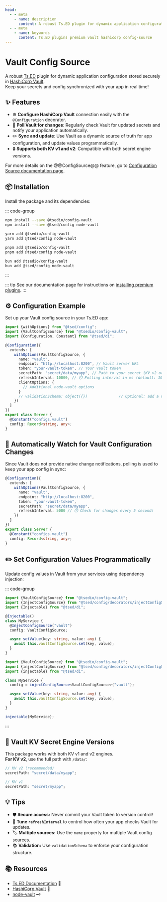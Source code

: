 ```yaml
---
head:
  - - meta
    - name: description
      content: A robust Ts.ED plugin for dynamic application configuration stored securely in HashiCorp Vault. Keep your secrets and config synchronized with your app in real time!
  - - meta
    - name: keywords
      content: Ts.ED plugins premium vault hashicorp config-source
---
```


# Vault Config Source

<Banner src="/vault.png" height="200" href="https://www.vaultproject.io/"></Banner>

A robust [Ts.ED](https://tsed.dev/) plugin for dynamic application configuration stored securely
in [HashiCorp Vault](https://www.vaultproject.io/).  
Keep your secrets and config synchronized with your app in real time!

## ✨ Features

- ⚙️ **Configure HashiCorp Vault** connection easily with the `@Configuration` decorator.
- 🔄 **Poll Vault for changes**: Regularly check Vault for updated secrets and notify your application automatically.
- ✏️ **Sync and update**: Use Vault as a dynamic source of truth for app configuration, and update values
  programmatically.
- 🔒 **Supports both KV v1 and v2**: Compatible with both secret engine versions.

For more details on the @@ConfigSource@@ feature, go
to [Configuration Source documentation page](/docs/configuration/configuration-sources.md).

## 📦 Installation

Install the package and its dependencies:

::: code-group

```sh [npm]
npm install --save @tsedio/config-vault
npm install --save @tsed/config node-vault
```

```sh [yarn]
yarn add @tsedio/config-vault
yarn add @tsed/config node-vault
```

```sh [pnpm]
pnpm add @tsedio/config-vault
pnpm add @tsed/config node-vault
```

```sh [bun]
bun add @tsedio/config-vault
bun add @tsed/config node-vault
```

:::

::: tip
See our documentation page for instructions
on [installing premium plugins](/plugins/premium/install-premium-plugins.md).
:::

## ⚙️ Configuration Example

Set up your Vault config source in your Ts.ED app:

```typescript
import {withOptions} from "@tsed/config";
import {VaultConfigSource} from "@tsedio/config-vault";
import {Configuration, Constant} from "@tsed/di";

@Configuration({
  extends: [
    withOptions(VaultConfigSource, {
      name: "vault",
      endpoint: "http://localhost:8200", // Vault server URL
      token: "your-vault-token", // Your Vault token
      secretPath: "secret/data/myapp", // Path to your secret (KV v2 or v1, see below)
      refreshInterval: 10000, // ⏱️ Polling interval in ms (default: 10s)
      clientOptions: {
        // Additional node-vault options
      }
      // validationSchema: object({})              // Optional: add a validation schema
    })
  ]
})
export class Server {
  @Constant("configs.vault")
  config: Record<string, any>;
}
```

## 👀 Automatically Watch for Vault Configuration Changes

Since Vault does not provide native change notifications, polling is used to keep your app config in sync:

```typescript
@Configuration({
  extends: [
    withOptions(VaultConfigSource, {
      name: "vault",
      endpoint: "http://localhost:8200",
      token: "your-vault-token",
      secretPath: "secret/data/myapp",
      refreshInterval: 5000 // ⏱️ Check for changes every 5 seconds
    })
  ]
})
export class Server {
  @Constant("configs.vault")
  config: Record<string, any>;
}
```

## ✏️ Set Configuration Values Programmatically

Update config values in Vault from your services using dependency injection:

::: code-group

```typescript [Decorators]
import {VaultConfigSource} from "@tsedio/config-vault";
import {InjectConfigSource} from "@tsed/config/decorators/injectConfigSource.js";
import {Injectable} from "@tsed/di";

@Injectable()
class MyService {
  @InjectConfigSource("vault")
  config: VaultConfigSource;

  async setValue(key: string, value: any) {
    await this.vaultConfigSource.set(key, value);
  }
}
```

```typescript [Functional API]
import {VaultConfigSource} from "@tsedio/config-vault";
import {injectConfigSource} from "@tsed/config/decorators/injectConfigSource.js";
import {injectable} from "@tsed/di";

class MyService {
  config = injectConfigSource<VaultConfigSource>("vault");

  async setValue(key: string, value: any) {
    await this.vaultConfigSource.set(key, value);
  }
}

injectable(MyService);
```

:::

## 🔑 Vault KV Secret Engine Versions

This package works with both KV v1 and v2 engines.  
**For KV v2**, use the full path with `/data/`:

```typescript
// KV v2 (recommended)
secretPath: "secret/data/myapp";

// KV v1
secretPath: "secret/myapp";
```

## 💡 Tips

- 🛡️ **Secure access:** Never commit your Vault token to version control!
- 🔁 **Tune `refreshInterval`** to control how often your app checks Vault for updates.
- 🏷️ **Multiple sources:** Use the `name` property for multiple Vault config sources.
- 📚 **Validation:** Use `validationSchema` to enforce your configuration structure.

## 📚 Resources

- [Ts.ED Documentation](https://tsed.dev/) 📖
- [HashiCorp Vault](https://www.vaultproject.io/) 🏰
- [node-vault](https://github.com/kr1sp1n/node-vault) 🗝️
